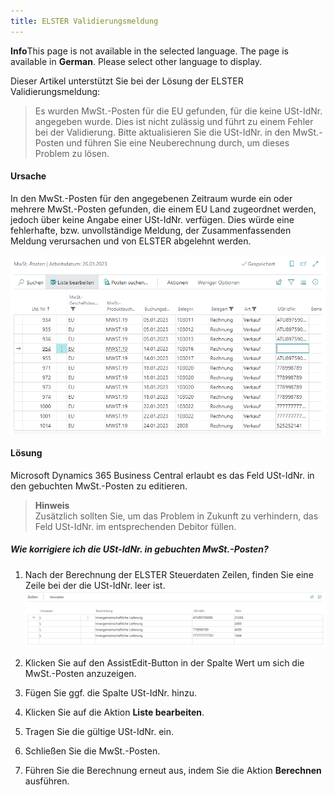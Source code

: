 ```yaml
---
title: ELSTER Validierungsmeldung
---
```


<div class="alert alert-info">
    <i class="fa-duotone fa-thin fa-lightbulb fa-lg"></i> <strong>Info</strong>This page is not available in the selected language. The page is available in <b>German</b>. Please select other language to display.
</div>

Dieser Artikel unterstützt Sie bei der Lösung der ELSTER Validierungsmeldung:

> Es wurden MwSt.-Posten für die EU gefunden, für die keine USt-IdNr. angegeben wurde. Dies ist nicht zulässig und führt zu einem Fehler bei der Validierung. Bitte aktualisieren Sie die USt-IdNr. in den MwSt.-Posten und führen Sie eine Neuberechnung durch, um dieses Problem zu lösen.

#### Ursache

In den MwSt.-Posten für den angegebenen Zeitraum wurde ein oder mehrere MwSt.-Posten gefunden, die einem EU Land zugeordnet werden, jedoch über keine Angabe einer USt-IdNr. verfügen. Dies würde eine fehlerhafte, bzw. unvollständige Meldung, der Zusammenfassenden Meldung verursachen und von ELSTER abgelehnt werden.

![MwSt.-Posten](/assets/images/365-business-eric/vat-entries-missing-vat-reg-no.de-DE.png)

#### Lösung

Microsoft Dynamics 365 Business Central erlaubt es das Feld USt-IdNr. in den gebuchten MwSt.-Posten zu editieren. 
>**Hinweis**<br>Zusätzlich sollten Sie, um das Problem in Zukunft zu verhindern, das Feld USt-IdNr. im entsprechenden Debitor füllen.

##### Wie korrigiere ich die USt-IdNr. in gebuchten MwSt.-Posten?

1. Nach der Berechnung der ELSTER Steuerdaten Zeilen, finden Sie eine Zeile bei der die USt-IdNr. leer ist.
   ![ELSTER Steuerdaten Zeilen](/assets/images/365-business-eric/missing-vat-reg-no-tax-data-lines.de-DE.png)

2. Klicken Sie auf den AssistEdit-Button in der Spalte Wert um sich die MwSt.-Posten anzuzeigen.

3. Fügen Sie ggf. die Spalte USt-IdNr. hinzu.

4. Klicken Sie auf die Aktion **Liste bearbeiten**.

5. Tragen Sie die gültige USt-IdNr. ein.

6. Schließen Sie die MwSt.-Posten.

7. Führen Sie die Berechnung erneut aus, indem Sie die Aktion **Berechnen** ausführen.